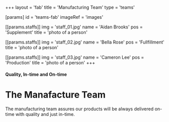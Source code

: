 +++
layout = 'fab'
title = 'Manufacturing Team'
type = 'teams'

[params]
  id = 'teams-fab'
  imageRef = 'images'

  [[params.staffs]]
    img = 'staff_01.jpg'
    name = 'Aidan Brooks'
    pos = 'Supplement'
    title = 'photo of a person'

  [[params.staffs]]
    img = 'staff_02.jpg'
    name = 'Bella Rose'
    pos = 'Fullfillment'
    title = 'photo of a person'

  [[params.staffs]]
    img = 'staff_03.jpg'
    name = 'Cameron Lee'
    pos = 'Production'
    title = 'photo of a person'
+++

#### Quality, In-time and On-time

# The Manafacture Team

The manufacturing team assures our products will be always delivered
on-time with quality and just in-time.
